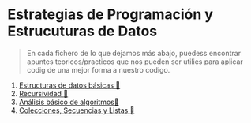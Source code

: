 ﻿
# Estrategias de Programación y Estrucuturas de Datos

> En cada fichero de lo que dejamos más abajo, puedess encontrar apuntes teoricos/practicos que nos pueden ser utilies para aplicar codig de una mejor forma a nuestro codigo.

1. [Estructuras de datos básicas :open_file_folder:](EstructurasBasicas/ "Tema 1")
2. [Recursividad :open_file_folder:](Recursividad/ "Tema 2")
3. [Análisis básico de algoritmos:open_file_folder:](AnalisisBasicoAlgoritmo/ "Tema 3")
4. [Colecciones, Secuencias y Listas :open_file_folder:](Colecciones,Secuencias,Listas/ "Tema 4")

